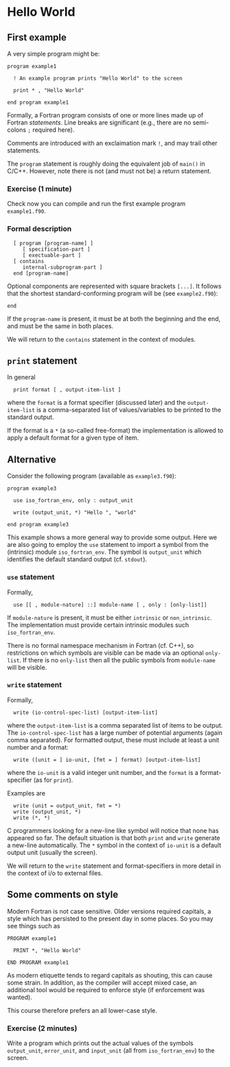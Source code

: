 # Hello World

## First example

A very simple program might be:
```
program example1

  ! An example program prints "Hello World" to the screen

  print * , "Hello World"

end program example1
```

Formally, a Fortran program consists of one or more lines made up of
Fortran _statements_. Line breaks are significant (e.g., there are
no semi-colons `;` required here).

Comments are introduced with an exclaimation mark `!`, and may trail
other statements.

The `program` statement is roughly doing the equivalent job of `main()`
in C/C++. However, note there is not (and must not be) a return statement.

### Exercise (1 minute)

Check now you can compile and run the first example program `example1.f90`.

### Formal description

```
  [ program [program-name] ]
     [ specification-part ]
     [ exectuable-part ]
  [ contains
     internal-subprogram-part ]
  end [program-name]
```
Optional components are represented with square brackets `[...]`. It
follows that the shortest standard-conforming program will be (see
`example2.f90`):
```
end
```
If the `program-name` is present, it must be at both the beginning and
the end, and must be the same in both places.

We will return to the `contains` statement in the context of modules.

## `print` statement

In general
```
  print format [ , output-item-list ]
```
where the `format` is a format specifier (discussed later) and the
`output-item-list` is a comma-separated list of values/variables
to be printed to the standard output.

If the format is a  `*` (a so-called free-format) the implementation
is allowed to apply a default format for a given type of item.


## Alternative

Consider the following program (available as `example3.f90`):
```
program example3

  use iso_fortran_env, only : output_unit

  write (output_unit, *) "Hello ", "world"

end program example3
```

This example shows a more general way to provide some output. Here we are
also going to employ the `use` statement to import a symbol from the
(intrinsic) module `iso_fortran_env`. The symbol is `output_unit` which
identifies the default standard output (cf. `stdout`).


### `use` statement

Formally,
```
  use [[ , module-nature] ::] module-name [ , only : [only-list]]
```
If `module-nature` is present, it must be either `intrinsic` or
`non_intrinsic`. The implementation must provide certain intrinsic
modules such `iso_fortran_env`.

There is no formal namespace mechanism in Fortran (cf. C++), so
restrictions on which symbols are visible can be made via an optional
`only-list`. If there is no `only-list` then all the public symbols
from `module-name` will be visible.


### `write` statement

Formally,
```
  write (io-control-spec-list) [output-item-list]
```
where the `output-item-list` is a comma separated list of items to
be output. The `io-control-spec-list` has a large number of potential
arguments (again comma separated). For formatted output, these must
include at least a unit number and a format:
```
  write ([unit = ] io-unit, [fmt = ] format) [output-item-list]
```
where the `io-unit` is a valid integer unit number, and the `format`
is a format-specifier (as for `print`).

Examples are
```
  write (unit = output_unit, fmt = *)
  write (output_unit, *)
  write (*, *)
```
C programmers looking for a new-line like symbol will notice that none
has appeared so far. The default situation is that both `print` and
`write` generate a new-line automatically. The `*` symbol in the context
of `io-unit` is a default output unit (usually the screen).

We will return to the `write` statement and format-specifiers in more
detail in the context of i/o to external files.

## Some comments on style

Modern Fortran is not case sensitive. Older versions required capitals,
a style which has persisted to the present day in some places. So you
may see things such as
```
PROGRAM example1

  PRINT *, "Hello World"

END PROGRAM example1
```
As modern etiquette tends to regard capitals as shouting, this can cause
some strain. In addition, as the compiler will accept mixed
case, an additional tool would be required to enforce style (if
enforcement was wanted).

This course therefore prefers an all lower-case style.

### Exercise (2 minutes)

Write a program which prints out the actual values of the symbols
`output_unit`, `error_unit`, and `input_unit`
(all from `iso_fortran_env`) to the screen.
